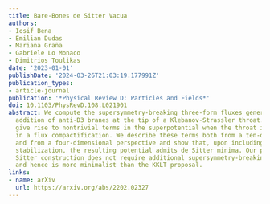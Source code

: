 ```yaml
---
title: Bare-Bones de Sitter Vacua
authors:
- Iosif Bena
- Emilian Dudas
- Mariana Graña
- Gabriele Lo Monaco
- Dimitrios Toulikas
date: '2023-01-01'
publishDate: '2024-03-26T21:03:19.177991Z'
publication_types:
- article-journal
publication: '*Physical Review D: Particles and Fields*'
doi: 10.1103/PhysRevD.108.L021901
abstract: We compute the supersymmetry-breaking three-form fluxes generated by the
  addition of anti-D3 branes at the tip of a Klebanov-Strassler throat. These fluxes
  give rise to nontrivial terms in the superpotential when the throat is embedded
  in a flux compactification. We describe these terms both from a ten-dimensional
  and from a four-dimensional perspective and show that, upon including Kähler-moduli
  stabilization, the resulting potential admits de Sitter minima. Our proposed de
  Sitter construction does not require additional supersymmetry-breaking (0,3) fluxes,
  and hence is more minimalist than the KKLT proposal.
links:
- name: arXiv
  url: https://arxiv.org/abs/2202.02327
---
```

